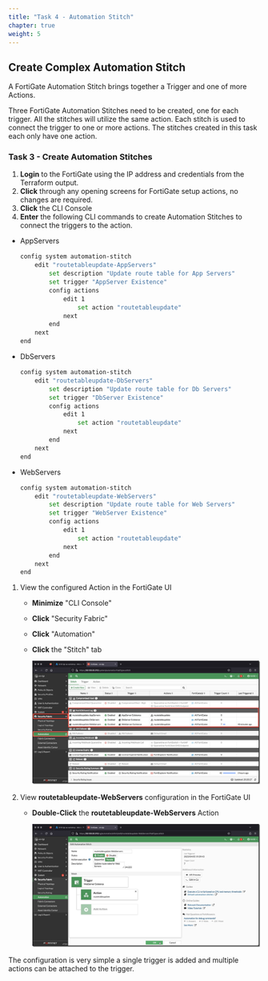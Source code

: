 ```yaml
---
title: "Task 4 - Automation Stitch"
chapter: true
weight: 5
---
```


## Create Complex Automation Stitch

A FortiGate Automation Stitch brings together a Trigger and one of more Actions.

Three FortiGate Automation Stitches need to be created, one for each trigger. All the stitches will utilize the same action. Each stitch is used to connect the trigger to one or more actions. The stitches created in this task each only have one action.

### Task 3 - Create Automation Stitches

1. **Login** to the FortiGate using the IP address and credentials from the Terraform output.
1. **Click** through any opening screens for FortiGate setup actions, no changes are required.
1. **Click** the CLI Console
1. **Enter** the following CLI commands to create Automation Stitches to connect the triggers to the action.

* AppServers

    ```bash
    config system automation-stitch
        edit "routetableupdate-AppServers"
            set description "Update route table for App Servers"
            set trigger "AppServer Existence"
            config actions
                edit 1
                    set action "routetableupdate"
                next
            end
        next
    end
    ```

* DbServers

    ```bash
    config system automation-stitch
        edit "routetableupdate-DbServers"
            set description "Update route table for Db Servers"
            set trigger "DbServer Existence"
            config actions
                edit 1
                    set action "routetableupdate"
                next
            end
        next
    end
    ```

* WebServers

    ```bash
    config system automation-stitch
        edit "routetableupdate-WebServers"
            set description "Update route table for Web Servers"
            set trigger "WebServer Existence"
            config actions
                edit 1
                    set action "routetableupdate"
                next
            end
        next
    end
    ```

1. View the configured Action in the FortiGate UI
    * **Minimize** "CLI Console"
    * **Click** "Security Fabric"
    * **Click** "Automation"
    * **Click** the "Stitch" tab

        ![complexstitchtask4-1](../images/complex_stitch_task4-01.jpg)

1. View **routetableupdate-WebServers** configuration in the FortiGate UI
    * **Double-Click** the **routetableupdate-WebServers** Action

        ![complexstitchtask4-2](../images/complex_stitch_task4-02.jpg)

The configuration is very simple a single trigger is added and multiple actions can be attached to the trigger.
